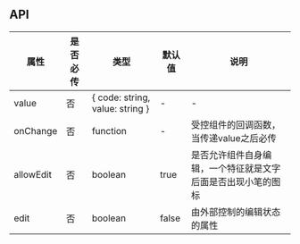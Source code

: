 ## API

| 属性 | 是否必传 | 类型 | 默认值 | 说明 |
| --- | --- | --- | --- | --- |
| value | 否 | { code: string, value: string } | - | - |
| onChange | 否 | function | - | 受控组件的回调函数，当传递value之后必传 |
| allowEdit | 否 | boolean | true | 是否允许组件自身编辑，一个特征就是文字后面是否出现小笔的图标 |
| edit | 否 | boolean | false | 由外部控制的编辑状态的属性 |
